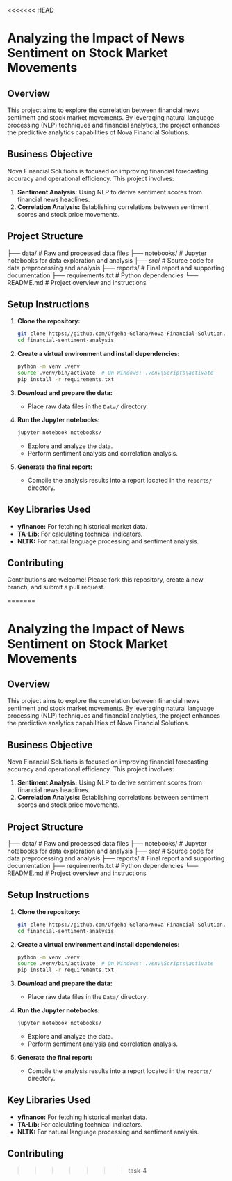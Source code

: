 <<<<<<< HEAD
# Analyzing the Impact of News Sentiment on Stock Market Movements

## Overview
This project aims to explore the correlation between financial news sentiment and stock market movements. By leveraging natural language processing (NLP) techniques and financial analytics, the project enhances the predictive analytics capabilities of Nova Financial Solutions.

## Business Objective
Nova Financial Solutions is focused on improving financial forecasting accuracy and operational efficiency. This project involves:
1. **Sentiment Analysis:** Using NLP to derive sentiment scores from financial news headlines.
2. **Correlation Analysis:** Establishing correlations between sentiment scores and stock price movements.

## Project Structure
├── data/ # Raw and processed data files ├── notebooks/ # Jupyter notebooks for data exploration and analysis ├── src/ # Source code for data preprocessing and analysis ├── reports/ # Final report and supporting documentation ├── requirements.txt # Python dependencies └── README.md # Project overview and instructions



## Setup Instructions
1. **Clone the repository:**
    ```bash
    git clone https://github.com/Ofgeha-Gelana/Nova-Financial-Solution.git
    cd financial-sentiment-analysis
    ```

2. **Create a virtual environment and install dependencies:**
    ```bash
    python -m venv .venv
    source .venv/bin/activate  # On Windows: .venv\Scripts\activate
    pip install -r requirements.txt
    ```

3. **Download and prepare the data:**
    - Place raw data files in the `Data/` directory.

4. **Run the Jupyter notebooks:**
    ```bash
    jupyter notebook notebooks/
    ```
    - Explore and analyze the data.
    - Perform sentiment analysis and correlation analysis.

5. **Generate the final report:**
    - Compile the analysis results into a report located in the `reports/` directory.

## Key Libraries Used
- **yfinance:** For fetching historical market data.
- **TA-Lib:** For calculating technical indicators.
- **NLTK:** For natural language processing and sentiment analysis.

## Contributing
Contributions are welcome! Please fork this repository, create a new branch, and submit a pull request.


=======
# Analyzing the Impact of News Sentiment on Stock Market Movements

## Overview
This project aims to explore the correlation between financial news sentiment and stock market movements. By leveraging natural language processing (NLP) techniques and financial analytics, the project enhances the predictive analytics capabilities of Nova Financial Solutions.

## Business Objective
Nova Financial Solutions is focused on improving financial forecasting accuracy and operational efficiency. This project involves:
1. **Sentiment Analysis:** Using NLP to derive sentiment scores from financial news headlines.
2. **Correlation Analysis:** Establishing correlations between sentiment scores and stock price movements.

## Project Structure
├── data/ # Raw and processed data files ├── notebooks/ # Jupyter notebooks for data exploration and analysis ├── src/ # Source code for data preprocessing and analysis ├── reports/ # Final report and supporting documentation ├── requirements.txt # Python dependencies └── README.md # Project overview and instructions



## Setup Instructions
1. **Clone the repository:**
    ```bash
    git clone https://github.com/Ofgeha-Gelana/Nova-Financial-Solution.git
    cd financial-sentiment-analysis
    ```

2. **Create a virtual environment and install dependencies:**
    ```bash
    python -m venv .venv
    source .venv/bin/activate  # On Windows: .venv\Scripts\activate
    pip install -r requirements.txt
    ```

3. **Download and prepare the data:**
    - Place raw data files in the `Data/` directory.

4. **Run the Jupyter notebooks:**
    ```bash
    jupyter notebook notebooks/
    ```
    - Explore and analyze the data.
    - Perform sentiment analysis and correlation analysis.

5. **Generate the final report:**
    - Compile the analysis results into a report located in the `reports/` directory.

## Key Libraries Used
- **yfinance:** For fetching historical market data.
- **TA-Lib:** For calculating technical indicators.
- **NLTK:** For natural language processing and sentiment analysis.

## Contributing


>>>>>>> task-4
